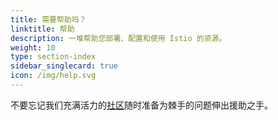 ```yaml
---
title: 需要帮助吗？
linktitle: 帮助
description: 一堆帮助您部署、配置和使用 Istio 的资源。
weight: 10
type: section-index
sidebar_singlecard: true
icon: /img/help.svg
---
```


不要忘记我们充满活力的[社区](/zh/about/community/)随时准备为棘手的问题伸出援助之手。
